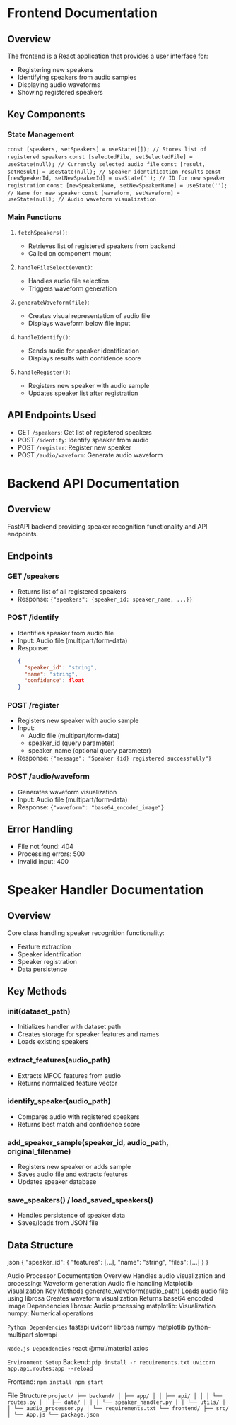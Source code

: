 # Frontend Documentation

## Overview

The frontend is a React application that provides a user interface for:

- Registering new speakers
- Identifying speakers from audio samples
- Displaying audio waveforms
- Showing registered speakers

## Key Components

### State Management
`const [speakers, setSpeakers] = useState([]); // Stores list of registered speakers`
`const [selectedFile, setSelectedFile] = useState(null); // Currently selected audio file`
`const [result, setResult] = useState(null); // Speaker identification results`
`const [newSpeakerId, setNewSpeakerId] = useState(''); // ID for new speaker registration`
`const [newSpeakerName, setNewSpeakerName] = useState(''); // Name for new speaker`
`const [waveform, setWaveform] = useState(null); // Audio waveform visualization`

### Main Functions

1. `fetchSpeakers()`:

   - Retrieves list of registered speakers from backend
   - Called on component mount

2. `handleFileSelect(event)`:

   - Handles audio file selection
   - Triggers waveform generation

3. `generateWaveform(file)`:

   - Creates visual representation of audio file
   - Displays waveform below file input

4. `handleIdentify()`:

   - Sends audio for speaker identification
   - Displays results with confidence score

5. `handleRegister()`:
   - Registers new speaker with audio sample
   - Updates speaker list after registration

## API Endpoints Used

- GET `/speakers`: Get list of registered speakers
- POST `/identify`: Identify speaker from audio
- POST `/register`: Register new speaker
- POST `/audio/waveform`: Generate audio waveform


# Backend API Documentation

## Overview

FastAPI backend providing speaker recognition functionality and API endpoints.

## Endpoints

### GET /speakers

- Returns list of all registered speakers
- Response: `{"speakers": {speaker_id: speaker_name, ...}}`

### POST /identify

- Identifies speaker from audio file
- Input: Audio file (multipart/form-data)
- Response:
  ```json
  {
    "speaker_id": "string",
    "name": "string",
    "confidence": float
  }
  ```

### POST /register

- Registers new speaker with audio sample
- Input:
  - Audio file (multipart/form-data)
  - speaker_id (query parameter)
  - speaker_name (optional query parameter)
- Response: `{"message": "Speaker {id} registered successfully"}`

### POST /audio/waveform

- Generates waveform visualization
- Input: Audio file (multipart/form-data)
- Response: `{"waveform": "base64_encoded_image"}`

## Error Handling

- File not found: 404
- Processing errors: 500
- Invalid input: 400


# Speaker Handler Documentation

## Overview

Core class handling speaker recognition functionality:

- Feature extraction
- Speaker identification
- Speaker registration
- Data persistence

## Key Methods

### **init**(dataset_path)

- Initializes handler with dataset path
- Creates storage for speaker features and names
- Loads existing speakers

### extract_features(audio_path)

- Extracts MFCC features from audio
- Returns normalized feature vector

### identify_speaker(audio_path)

- Compares audio with registered speakers
- Returns best match and confidence score

### add_speaker_sample(speaker_id, audio_path, original_filename)

- Registers new speaker or adds sample
- Saves audio file and extracts features
- Updates speaker database

### save_speakers() / load_saved_speakers()

- Handles persistence of speaker data
- Saves/loads from JSON file

## Data Structure
json
{
"speaker_id": {
"features": [...],
"name": "string",
"files": [...]
}
}


Audio Processor Documentation
Overview
Handles audio visualization and processing:
Waveform generation
Audio file handling
Matplotlib visualization
Key Methods
generate_waveform(audio_path)
Loads audio file using librosa
Creates waveform visualization
Returns base64 encoded image
Dependencies
librosa: Audio processing
matplotlib: Visualization
numpy: Numerical operations

`Python Dependencies`
fastapi
uvicorn
librosa
numpy
matplotlib
python-multipart
slowapi

`Node.js Dependencies`
react
@mui/material
axios

`Environment Setup`
Backend:
`pip install -r requirements.txt
uvicorn app.api.routes:app --reload`

Frontend:
`npm install
npm start`

File Structure
`project/
├── backend/
│ ├── app/
│ │ ├── api/
│ │ │ └── routes.py
│ │ ├── data/
│ │ │ └── speaker_handler.py
│ │ └── utils/
│ │ └── audio_processor.py
│ └── requirements.txt
└── frontend/
├── src/
│ └── App.js
└── package.json`
